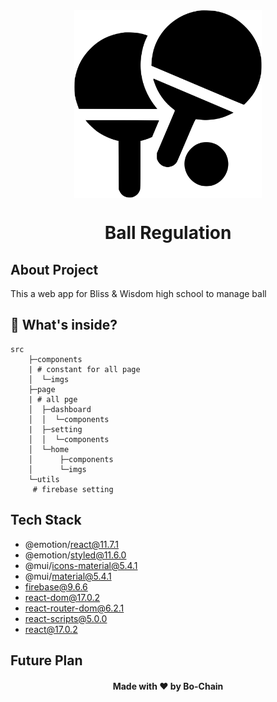 <div align="center">
<img align="center" width="300" height="300" src = "src/components/imgs/table-tennis.svg"></img>
<h1 align="center">Ball Regulation</h1>
</div>

## About Project
This a web app for Bliss & Wisdom high school to manage ball 
## 🧐 What's inside?
```
src
    ├─components
    | # constant for all page 
    │  └─imgs
    ├─page
    | # all pge 
    │  ├─dashboard
    │  │  └─components
    |  ├─setting
    │  │  └─components
    │  └─home
    │      ├─components
    │      └─imgs
    └─utils
     # firebase setting
```

## Tech Stack
* @emotion/react@11.7.1
* @emotion/styled@11.6.0
* @mui/icons-material@5.4.1
* @mui/material@5.4.1
* firebase@9.6.6
* react-dom@17.0.2
* react-router-dom@6.2.1
* react-scripts@5.0.0
* react@17.0.2

## Future Plan

<h4 align="center">Made with ❤️ by Bo-Chain</h4>